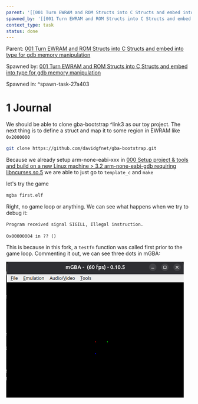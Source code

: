 ```yaml
---
parent: '[[001 Turn EWRAM and ROM Structs into C Structs and embed into type for gdb memory manipulation]]'
spawned_by: '[[001 Turn EWRAM and ROM Structs into C Structs and embed into type for gdb memory manipulation]]'
context_type: task
status: done
---
```


Parent: [001 Turn EWRAM and ROM Structs into C Structs and embed into type for gdb memory manipulation](../001%20Turn%20EWRAM%20and%20ROM%20Structs%20into%20C%20Structs%20and%20embed%20into%20type%20for%20gdb%20memory%20manipulation.md)

Spawned by: [001 Turn EWRAM and ROM Structs into C Structs and embed into type for gdb memory manipulation](../001%20Turn%20EWRAM%20and%20ROM%20Structs%20into%20C%20Structs%20and%20embed%20into%20type%20for%20gdb%20memory%20manipulation.md)

Spawned in: [<a name="spawn-task-27a403" />^spawn-task-27a403](../001%20Turn%20EWRAM%20and%20ROM%20Structs%20into%20C%20Structs%20and%20embed%20into%20type%20for%20gdb%20memory%20manipulation.md#spawn-task-27a403)

# 1 Journal

We should be able to clone gba-bootstrap [<a name="link3" />^link3](000%20Setting%20up%20basic%20gba%20project%20for%20debug%20symbol%20injection.md#link3) as our toy project. The next thing is to define a struct and map it to some region in EWRAM like `0x2000000`

````sh
git clone https://github.com/davidgfnet/gba-bootstrap.git
````

Because we already setup arm-none-eabi-xxx in [000 Setup project & tools and build on a new Linux machine > 3.2 arm-none-eabi-gdb requiring libncurses.so.5](../../000%20Setup%20project%20&%20tools%20and%20build%20on%20a%20new%20Linux%20machine/000%20Setup%20project%20&%20tools%20and%20build%20on%20a%20new%20Linux%20machine.md#32-arm-none-eabi-gdb-requiring-libncursesso5) we are able to just go to `template_c` and `make`

let's try the game

````sh
mgba first.elf
````

Right, no game loop or anything. We can see what happens when we try to debug it:

````
Program received signal SIGILL, Illegal instruction.

0x00000004 in ?? ()
````

This is because in this fork, a `testfn` function was called first prior to the game loop. Commenting it out, we can see three dots in mGBA:

![Pasted image 20250613082539.png](../../../../../attachments/Pasted%20image%2020250613082539.png)
